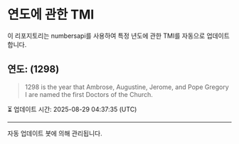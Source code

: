 
# 연도에 관한 TMI

이 리포지토리는 numbersapi를 사용하여 특정 년도에 관한 TMI를 자동으로 업데이트합니다.

## 연도: (1298)
> 1298 is the year that Ambrose, Augustine, Jerome, and Pope Gregory I are named the first Doctors of the Church.

⏳ 업데이트 시간: 2025-08-29 04:37:35 (UTC)

---
자동 업데이트 봇에 의해 관리됩니다.
